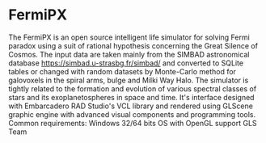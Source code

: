 # FermiPX
The FermiPX is an open source intelligent life simulator for solving Fermi paradox 
using a suit of rational hypothesis concerning the Great Silence of Cosmos. 
The input data are taken mainly from the SIMBAD astronomical database https://simbad.u-strasbg.fr/simbad/ 
and converted to SQLite tables or changed with random datasets by Monte-Carlo method for galovoxels 
in the spiral arms, bulge and Milki Way Halo. 
The simulator is tightly related to the formation and evolution of various spectral classes of stars 
and its exoplanetospheres in space and time. 
It's interface designed with Embarcadero RAD Studio's VCL library and rendered 
using GLScene graphic engine with advanced visual components and programming tools.
Common requirements: Windows 32/64 bits OS with OpenGL support 
GLS Team
